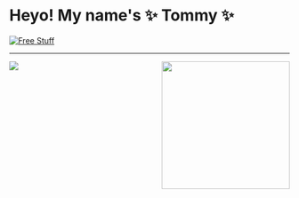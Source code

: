 <!--
**imatomster/imatomster** is a ✨ _special_ ✨ repository because its `README.md` (this file) appears on your GitHub profile.

Here are some ideas to get you started:

- 🔭 I’m currently working on ...
- 🌱 I’m currently learning ...
- 👯 I’m looking to collaborate on ...
- 🤔 I’m looking for help with ...
- 💬 Ask me about ...
- 📫 How to reach me: ...
- 😄 Pronouns: ...
- ⚡ Fun fact: ...
-->

# Heyo! My name's ✨ Tommy ✨ 
[![Free Stuff](https://img.shields.io/youtube/views/dQw4w9WgXcQ?style=social)](https://www.youtube.com/watch?v=dQw4w9WgXcQ)

---

<img align='right' src="https://media.giphy.com/media/MT5UUV1d4CXE2A37Dg/giphy.gif" width="230">


<a href="https://github.com/imatomster">
  <img src="https://github-readme-stats.vercel.app/api?username=imatomster&show_icons=true" />
</a>


